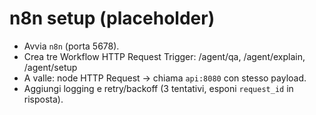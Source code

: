 # n8n setup (placeholder)
- Avvia `n8n` (porta 5678).
- Crea tre Workflow HTTP Request Trigger: /agent/qa, /agent/explain, /agent/setup
- A valle: node HTTP Request -> chiama `api:8080` con stesso payload.
- Aggiungi logging e retry/backoff (3 tentativi, esponi `request_id` in risposta).
